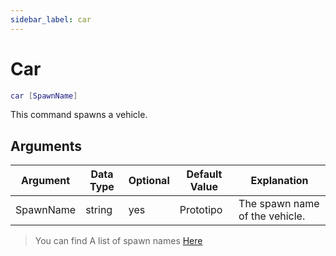 ```yaml
---
sidebar_label: car
---
```


# Car

```lua
car [SpawnName]
```

This command spawns a vehicle.

## Arguments

| Argument  | Data Type | Optional | Default Value | Explanation                    |
| --------- | --------- | -------- | ------------- | ------------------------------ |
| SpawnName | string    | yes      | Prototipo     | The spawn name of the vehicle. |

> You can find A list of spawn names [Here](https://wiki.gtanet.work/index.php?title=Vehicle_Models)

